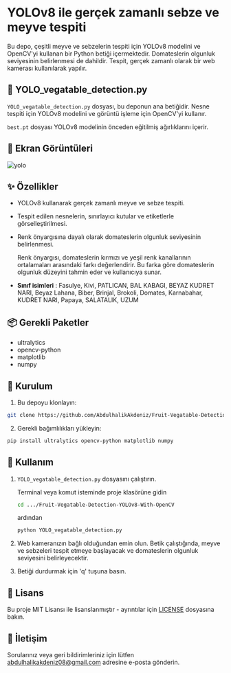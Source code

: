 # YOLOv8 ile gerçek zamanlı sebze ve meyve tespiti

Bu depo, çeşitli meyve ve sebzelerin tespiti için YOLOv8 modelini ve OpenCV'yi kullanan bir Python betiği içermektedir. Domateslerin olgunluk seviyesinin belirlenmesi de dahildir. Tespit, gerçek zamanlı olarak bir web kamerası kullanılarak yapılır.

## 📄 YOLO_vegatable_detection.py

`YOLO_vegatable_detection.py` dosyası, bu deponun ana betiğidir. Nesne tespiti için YOLOv8 modelini ve görüntü işleme için OpenCV'yi kullanır.


`best.pt` dosyası YOLOv8 modelinin önceden eğitilmiş ağırlıklarını içerir.

## 📸 Ekran Görüntüleri

![yolo](https://github.com/AbdulhalikAkdeniz/Fruit-Vegatable-Detection-YOLOv8-With-OpenCV/assets/139945380/4058166f-5561-4bf7-8bd9-8c4bd2d5712d)


## ✨ Özellikler

- YOLOv8 kullanarak gerçek zamanlı meyve ve sebze tespiti.
- Tespit edilen nesnelerin, sınırlayıcı kutular ve etiketlerle görselleştirilmesi.
- Renk önyargısına dayalı olarak domateslerin olgunluk seviyesinin belirlenmesi.

    Renk önyargısı, domateslerin kırmızı ve yeşil renk kanallarının ortalamaları arasındaki farkı değerlendirir. Bu farka göre domateslerin olgunluk düzeyini tahmin eder ve kullanıcıya sunar.
- **Sınıf isimleri** : Fasulye, Kivi, PATLICAN, BAL KABAGI, BEYAZ KUDRET NARI, Beyaz Lahana, Biber, Brinjal, Brokoli, Domates, Karnabahar, KUDRET NARI, Papaya, SALATALIK, UZUM

## 📦 Gerekli Paketler

- ultralytics
- opencv-python
- matplotlib
- numpy

## 🔧 Kurulum

1. Bu depoyu klonlayın:

~~~sh
git clone https://github.com/AbdulhalikAkdeniz/Fruit-Vegatable-Detection-YOLOv8-With-OpenCV.git
~~~

2. Gerekli bağımlılıkları yükleyin:

~~~sh
pip install ultralytics opencv-python matplotlib numpy
~~~

## 🚀 Kullanım


1. `YOLO_vegatable_detection.py` dosyasını çalıştırın.
    
    Terminal veya komut isteminde proje klasörüne gidin
    ~~~sh
    cd .../Fruit-Vegatable-Detection-YOLOv8-With-OpenCV 
    ~~~
    
    ardından
    
    ~~~sh
    python YOLO_vegatable_detection.py
    ~~~

2. Web kameranızın bağlı olduğundan emin olun. Betik çalıştığında, meyve ve sebzeleri tespit etmeye başlayacak ve domateslerin olgunluk seviyesini belirleyecektir.
3. Betiği durdurmak için 'q' tuşuna basın.

## 📜 Lisans

Bu proje MIT Lisansı ile lisanslanmıştır - ayrıntılar için [LICENSE](LICENSE) dosyasına bakın.

## 📧 İletişim
Sorularınız veya geri bildirimleriniz için lütfen abdulhalikakdeniz08@gmail.com adresine e-posta gönderin.
